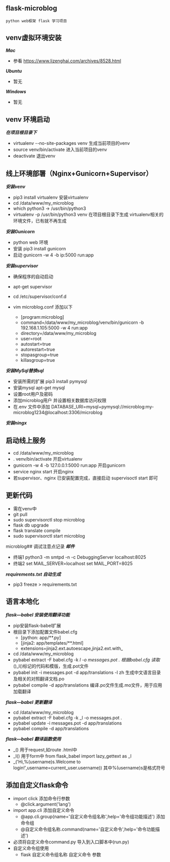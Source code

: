 ## flask-microblog
    python web框架 flask 学习项目

## venv虚拟环境安装
***Mac***
   * 参看 https://www.lizenghai.com/archives/8528.html

***Ubuntu***
   * 暂无  
   
***Windows***
   * 暂无

## venv 环境启动
***在项目根目录下***
* virtualenv --no-site-packages venv 生成当前项目的venv
* source venv/bin/activate  进入当前项目的venv
* deactivate                退出venv


## 线上环境部署（Nginx+Gunicorn+Supervisor）

***安装venv***
* pip3 install virtualenv                  安装virtualenv
* cd /data/www/my_microblog
* which python3 -> /usr/bin/python3
* virtualenv -p /usr/bin/python3 venv      在项目根目录下生成 virtualenv相关的环境文件，已有就不再生成


***安装Gunicorn***
* python web 环境
* 安装 pip3 install gunicorn
* 启动 gunicorn -w 4 -b ip:5000 run:app 

***安装supervisor***
* 确保程序的自动启动
* apt-get supervisor
* cd /etc/supervisor/conf.d
* vim microblog.conf 添加以下

    - [program:microblog]
    - command=/data/www/my_microblog/venv/bin/gunicorn -b 192.168.1.105:5000 -w 4 run:app
    - directory=/data/www/my_microblog
    - user=root
    - autostart=true
    - autorestart=true
    - stopasgroup=true
    - killasgroup=true


***安装MySql替换sql***
* 安装所需的扩展 pip3 install pymysql
* 安装mysql apt-get mysql 
* 设置root用户及密码
* 添加microblog用户 并设置相关数据库访问权限
* 在.env 文件中添加 DATABASE_URI=mysql+pymysql://microblog:my-microblog1234@localhost:3306/microblog


***安装ningx***


## 启动线上服务
* cd /data/www/my_microblog
* . venv/bin/activate                          开启virtualenv
* gunicorn -w 4 -b 127.0.0.1:5000 run:app      开启gunicorn
* service nginx start                          开启nginx
* 若supervisor、nginx 已安装配置完成，直接启动 supervisoctl start 即可 

## 更新代码
* 需在venv中
* git pull
* sudo supervisorctl stop microblog
* flask db upgrade
* flask translate compile
* sudo supervisorctl start microblog


microblog## 调试注意点记录
***邮件***
* 终端1 python3 -m smtpd -n -c DebuggingServer localhost:8025
* 终端2 set MAIL_SERVER=localhost     set MAIL_PORT=8025

***requirements.txt 自动生成***
* pip3 freeze > requirements.txt

## 语言本地化
***flask—babel 安装使用翻译功能***
* pip安装flask-babel扩展
* 根目录下添加配置文件babel.cfg
   - [python: app/**.py]
   - [jinja2: app/templates/**.html]
   - extensions=jinja2.ext.autoescape,jinja2.ext.with_
* cd /data/www/my_microblog
* pybabel extract -F babel.cfg -k _l -o messages.pot .   根据babel.cfg 读取_()_l()标记的代码和模版，生成.pot文件
* pybabel init -i messages.pot -d app/translations -l zh  生成中文语言目录及相关的对照翻译文档.po
* pybabel compile -d app/translations                   编译.po文件生成.mo文件，用于应用加载翻译

***flask—babel 更新翻译***
* cd /data/www/my_microblog
* pybabel extract -F babel.cfg -k _l -o messages.pot .   
* pybabel update -i messages.pot -d app/translations
* pybabel compile -d app/translations  

***flask—babel 翻译函数使用***
* _() 用于request,如route .html中
* _l() 用于form中 from flask_babel import lazy_gettext as _l
* _('Hi,%(username)s.Welcome to login!',username=current_user.username)) 其中%(username)s是格式符号

## 添加自定义flask命令
* import click 添加命令行参数 
   - @click.argument('lang')
* import app.cli 添加自定义命令
   - @app.cli.group(name='自定义命令组名称',help='命令组功能描述') 添加命令组
   - @自定义命令组名称.command(name='自定义命令',help='命令功能描述')
* 必须将自定义命令command.py 导入到入口脚本中(run.py)
* 自定义命令组使用
   - flask 自定义命令组名称 自定义命令 参数
 
   
                                                                                       